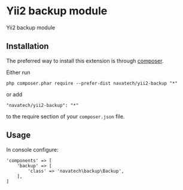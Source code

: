 Yii2 backup module
==================
Yii2 backup module

Installation
------------

The preferred way to install this extension is through [composer](http://getcomposer.org/download/).

Either run

```
php composer.phar require --prefer-dist navatech/yii2-backup "*"
```

or add

```
"navatech/yii2-backup": "*"
```

to the require section of your `composer.json` file.


Usage
-----

In console configure:
```[php]
'components' => [
    'backup' => [
        'class' => 'navatech\backup\Backup',
    ],
]
```
